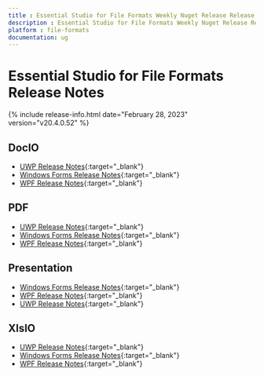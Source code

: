 ```yaml
---
title : Essential Studio for File Formats Weekly Nuget Release Release Notes  
description : Essential Studio for File Formats Weekly Nuget Release Release Notes  
platform : file-formats
documentation: ug
---
```


# Essential Studio for File Formats  Release Notes  

{% include release-info.html date="February 28, 2023" version="v20.4.0.52" %} 

## DocIO

* [UWP Release Notes](/uwp/release-notes/v20.4.0.52#docio){:target="_blank"}
* [Windows Forms Release Notes](/windowsforms/release-notes/v20.4.0.52#docio){:target="_blank"}
* [WPF Release Notes](/wpf/release-notes/v20.4.0.52#docio){:target="_blank"}


## PDF

* [UWP Release Notes](/uwp/release-notes/v20.4.0.52#pdf){:target="_blank"}
* [Windows Forms Release Notes](/windowsforms/release-notes/v20.4.0.52#pdf){:target="_blank"}
* [WPF Release Notes](/wpf/release-notes/v20.4.0.52#pdf){:target="_blank"}


## Presentation

* [Windows Forms Release Notes](/windowsforms/release-notes/v20.4.0.52#presentation){:target="_blank"}
* [WPF Release Notes](/wpf/release-notes/v20.4.0.52#presentation){:target="_blank"}
* [UWP Release Notes](/uwp/release-notes/v20.4.0.52#presentation){:target="_blank"}


## XlsIO

* [UWP Release Notes](/uwp/release-notes/v20.4.0.52#xlsio){:target="_blank"}
* [Windows Forms Release Notes](/windowsforms/release-notes/v20.4.0.52#xlsio){:target="_blank"}
* [WPF Release Notes](/wpf/release-notes/v20.4.0.52#xlsio){:target="_blank"}